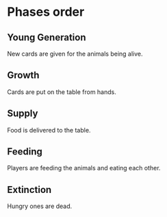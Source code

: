 # Phases order
## Young Generation
New cards are given for the animals being alive.
## Growth
Cards are put on the table from hands.
## Supply
Food is delivered to the table.
## Feeding
Players are feeding the animals and eating each other.
## Extinction
Hungry ones are dead.